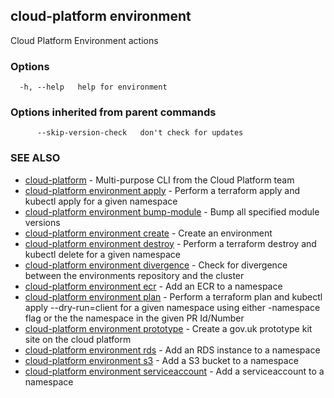## cloud-platform environment

Cloud Platform Environment actions

### Options

```
  -h, --help   help for environment
```

### Options inherited from parent commands

```
      --skip-version-check   don't check for updates
```

### SEE ALSO

* [cloud-platform](cloud-platform.md)	 - Multi-purpose CLI from the Cloud Platform team
* [cloud-platform environment apply](cloud-platform_environment_apply.md)	 - Perform a terraform apply and kubectl apply for a given namespace
* [cloud-platform environment bump-module](cloud-platform_environment_bump-module.md)	 - Bump all specified module versions
* [cloud-platform environment create](cloud-platform_environment_create.md)	 - Create an environment
* [cloud-platform environment destroy](cloud-platform_environment_destroy.md)	 - Perform a terraform destroy and kubectl delete for a given namespace
* [cloud-platform environment divergence](cloud-platform_environment_divergence.md)	 - Check for divergence between the environments repository and the cluster
* [cloud-platform environment ecr](cloud-platform_environment_ecr.md)	 - Add an ECR to a namespace
* [cloud-platform environment plan](cloud-platform_environment_plan.md)	 - Perform a terraform plan and kubectl apply --dry-run=client for a given namespace using either -namespace flag or the
	the namespace in the given PR Id/Number
* [cloud-platform environment prototype](cloud-platform_environment_prototype.md)	 - Create a gov.uk prototype kit site on the cloud platform
* [cloud-platform environment rds](cloud-platform_environment_rds.md)	 - Add an RDS instance to a namespace
* [cloud-platform environment s3](cloud-platform_environment_s3.md)	 - Add a S3 bucket to a namespace
* [cloud-platform environment serviceaccount](cloud-platform_environment_serviceaccount.md)	 - Add a serviceaccount to a namespace

